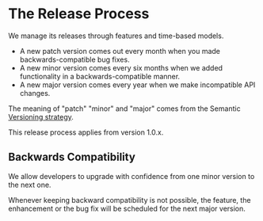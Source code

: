 The Release Process
===================

We manage its releases through features and time-based models.

- A new patch version comes out every month when you made backwards-compatible bug fixes.
- A new minor version comes every six months when we added functionality in a backwards-compatible manner.
- A new major version comes every year when we make incompatible API changes.

The meaning of "patch" "minor" and "major" comes from the Semantic [Versioning strategy](http://semver.org/).

This release process applies from version 1.0.x.

Backwards Compatibility
-----------------------

We allow developers to upgrade with confidence from one minor version to the next one.

Whenever keeping backward compatibility is not possible, the feature, the enhancement or the bug fix will be scheduled for the next major version.
